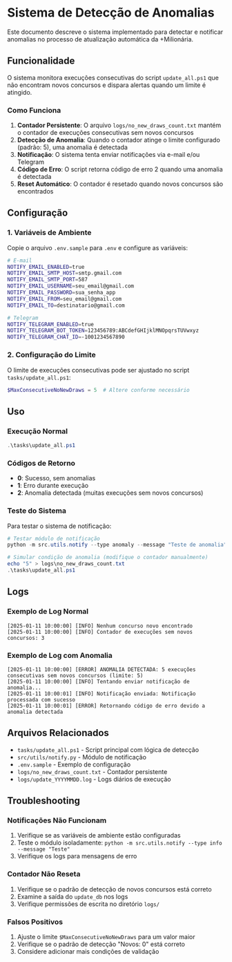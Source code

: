 # Sistema de Detecção de Anomalias

Este documento descreve o sistema implementado para detectar e notificar anomalias no processo de atualização automática da +Milionária.

## Funcionalidade

O sistema monitora execuções consecutivas do script `update_all.ps1` que não encontram novos concursos e dispara alertas quando um limite é atingido.

### Como Funciona

1. **Contador Persistente**: O arquivo `logs/no_new_draws_count.txt` mantém o contador de execuções consecutivas sem novos concursos
2. **Detecção de Anomalia**: Quando o contador atinge o limite configurado (padrão: 5), uma anomalia é detectada
3. **Notificação**: O sistema tenta enviar notificações via e-mail e/ou Telegram
4. **Código de Erro**: O script retorna código de erro 2 quando uma anomalia é detectada
5. **Reset Automático**: O contador é resetado quando novos concursos são encontrados

## Configuração

### 1. Variáveis de Ambiente

Copie o arquivo `.env.sample` para `.env` e configure as variáveis:

```bash
# E-mail
NOTIFY_EMAIL_ENABLED=true
NOTIFY_EMAIL_SMTP_HOST=smtp.gmail.com
NOTIFY_EMAIL_SMTP_PORT=587
NOTIFY_EMAIL_USERNAME=seu_email@gmail.com
NOTIFY_EMAIL_PASSWORD=sua_senha_app
NOTIFY_EMAIL_FROM=seu_email@gmail.com
NOTIFY_EMAIL_TO=destinatario@gmail.com

# Telegram
NOTIFY_TELEGRAM_ENABLED=true
NOTIFY_TELEGRAM_BOT_TOKEN=123456789:ABCdefGHIjklMNOpqrsTUVwxyz
NOTIFY_TELEGRAM_CHAT_ID=-1001234567890
```

### 2. Configuração do Limite

O limite de execuções consecutivas pode ser ajustado no script `tasks/update_all.ps1`:

```powershell
$MaxConsecutiveNoNewDraws = 5  # Altere conforme necessário
```

## Uso

### Execução Normal

```powershell
.\tasks\update_all.ps1
```

### Códigos de Retorno

- **0**: Sucesso, sem anomalias
- **1**: Erro durante execução
- **2**: Anomalia detectada (muitas execuções sem novos concursos)

### Teste do Sistema

Para testar o sistema de notificação:

```powershell
# Testar módulo de notificação
python -m src.utils.notify --type anomaly --message "Teste de anomalia"

# Simular condição de anomalia (modifique o contador manualmente)
echo "5" > logs\no_new_draws_count.txt
.\tasks\update_all.ps1
```

## Logs

### Exemplo de Log Normal

```
[2025-01-11 10:00:00] [INFO] Nenhum concurso novo encontrado
[2025-01-11 10:00:00] [INFO] Contador de execuções sem novos concursos: 3
```

### Exemplo de Log com Anomalia

```
[2025-01-11 10:00:00] [ERROR] ANOMALIA DETECTADA: 5 execuções consecutivas sem novos concursos (limite: 5)
[2025-01-11 10:00:00] [INFO] Tentando enviar notificação de anomalia...
[2025-01-11 10:00:01] [INFO] Notificação enviada: Notificação processada com sucesso
[2025-01-11 10:00:01] [ERROR] Retornando código de erro devido a anomalia detectada
```

## Arquivos Relacionados

- `tasks/update_all.ps1` - Script principal com lógica de detecção
- `src/utils/notify.py` - Módulo de notificação
- `.env.sample` - Exemplo de configuração
- `logs/no_new_draws_count.txt` - Contador persistente
- `logs/update_YYYYMMDD.log` - Logs diários de execução

## Troubleshooting

### Notificações Não Funcionam

1. Verifique se as variáveis de ambiente estão configuradas
2. Teste o módulo isoladamente: `python -m src.utils.notify --type info --message "Teste"`
3. Verifique os logs para mensagens de erro

### Contador Não Reseta

1. Verifique se o padrão de detecção de novos concursos está correto
2. Examine a saída do `update_db` nos logs
3. Verifique permissões de escrita no diretório `logs/`

### Falsos Positivos

1. Ajuste o limite `$MaxConsecutiveNoNewDraws` para um valor maior
2. Verifique se o padrão de detecção "Novos: 0" está correto
3. Considere adicionar mais condições de validação